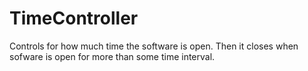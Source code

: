# TimeController
Controls for how much time the software is open. Then it closes when sofware is open for more than some time interval.

